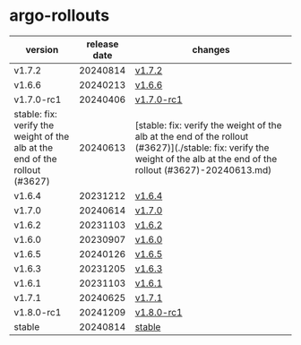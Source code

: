 # argo-rollouts

|                                   version                                   | release date |                                                                                 changes                                                                                  |
|-----------------------------------------------------------------------------|--------------|--------------------------------------------------------------------------------------------------------------------------------------------------------------------------|
| v1.7.2                                                                      | 20240814     | [v1.7.2](./v1.7.2-20240814.md)                                                                                                                                           |
| v1.6.6                                                                      | 20240213     | [v1.6.6](./v1.6.6-20240213.md)                                                                                                                                           |
| v1.7.0-rc1                                                                  | 20240406     | [v1.7.0-rc1](./v1.7.0-rc1-20240406.md)                                                                                                                                   |
| stable: fix: verify the weight of the alb at the end of the rollout (#3627) | 20240613     | [stable: fix: verify the weight of the alb at the end of the rollout (#3627)](./stable: fix: verify the weight of the alb at the end of the rollout (#3627)-20240613.md) |
| v1.6.4                                                                      | 20231212     | [v1.6.4](./v1.6.4-20231212.md)                                                                                                                                           |
| v1.7.0                                                                      | 20240614     | [v1.7.0](./v1.7.0-20240614.md)                                                                                                                                           |
| v1.6.2                                                                      | 20231103     | [v1.6.2](./v1.6.2-20231103.md)                                                                                                                                           |
| v1.6.0                                                                      | 20230907     | [v1.6.0](./v1.6.0-20230907.md)                                                                                                                                           |
| v1.6.5                                                                      | 20240126     | [v1.6.5](./v1.6.5-20240126.md)                                                                                                                                           |
| v1.6.3                                                                      | 20231205     | [v1.6.3](./v1.6.3-20231205.md)                                                                                                                                           |
| v1.6.1                                                                      | 20231103     | [v1.6.1](./v1.6.1-20231103.md)                                                                                                                                           |
| v1.7.1                                                                      | 20240625     | [v1.7.1](./v1.7.1-20240625.md)                                                                                                                                           |
| v1.8.0-rc1                                                                  | 20241209     | [v1.8.0-rc1](./v1.8.0-rc1-20241209.md)                                                                                                                                   |
| stable                                                                      | 20240814     | [stable](./stable-20240814.md)                                                                                                                                           |

